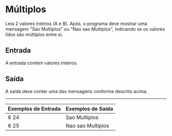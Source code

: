 # Múltiplos

Leia 2 valores inteiros (A e B). Após, o programa deve mostrar uma mensagem "Sao Multiplos" ou "Nao sao Multiplos", indicando se os valores lidos são múltiplos entre si.

## Entrada

A entrada contém valores inteiros.

## Saída

A saída deve conter uma das mensagens conforme descrito acima.

---

| Exemplos de Entrada | Exemplos de Saída |
| :------------------ | :---------------- |
| 6 24                | Sao Multiplos     |
| 6 25                | Nao sao Multiplos |
